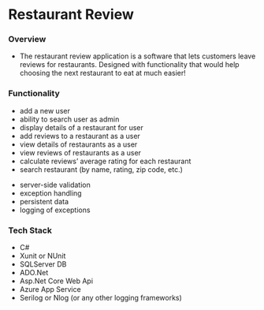 # Restaurant Review

### Overview

- The restaurant review application is a software that lets customers leave reviews for restaurants. Designed with functionality that would help choosing the next restaurant to eat at much easier! 

### Functionality 

- add a new user 
- ability to search user as admin
- display details of a restaurant for user
- add reviews to a restaurant as a user
- view details of restaurants as a user
- view reviews of restaurants as a user
- calculate reviews’ average rating for each restaurant 
- search restaurant (by name, rating, zip code, etc.) 
* server-side validation
* exception handling
* persistent data
* logging of exceptions

### Tech Stack 
- C# 
- Xunit or NUnit
- SQLServer DB 
- ADO.Net
- Asp.Net Core Web Api
- Azure App Service
- Serilog or Nlog (or any other logging frameworks) 

